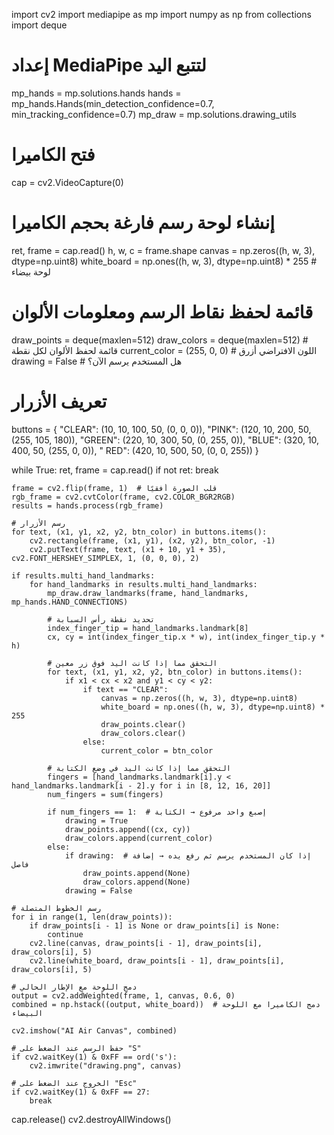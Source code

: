 import cv2
import mediapipe as mp
import numpy as np
from collections import deque

# إعداد MediaPipe لتتبع اليد
mp_hands = mp.solutions.hands
hands = mp_hands.Hands(min_detection_confidence=0.7, min_tracking_confidence=0.7)
mp_draw = mp.solutions.drawing_utils

# فتح الكاميرا
cap = cv2.VideoCapture(0)

# إنشاء لوحة رسم فارغة بحجم الكاميرا
ret, frame = cap.read()
h, w, c = frame.shape
canvas = np.zeros((h, w, 3), dtype=np.uint8)
white_board = np.ones((h, w, 3), dtype=np.uint8) * 255  # لوحة بيضاء

# قائمة لحفظ نقاط الرسم ومعلومات الألوان
draw_points = deque(maxlen=512)
draw_colors = deque(maxlen=512)  # قائمة لحفظ الألوان لكل نقطة
current_color = (255, 0, 0)  # اللون الافتراضي أزرق
drawing = False  # هل المستخدم يرسم الآن؟

# تعريف الأزرار
buttons = {
    "CLEAR": (10, 10, 100, 50, (0, 0, 0)),
    "PINK": (120, 10, 200, 50, (255, 105, 180)),
    "GREEN": (220, 10, 300, 50, (0, 255, 0)),
    "BLUE": (320, 10, 400, 50, (255, 0, 0)),
    " RED": (420, 10, 500, 50, (0, 0, 255))
}

while True:
    ret, frame = cap.read()
    if not ret:
        break
    
    frame = cv2.flip(frame, 1)  # قلب الصورة أفقيًا
    rgb_frame = cv2.cvtColor(frame, cv2.COLOR_BGR2RGB)
    results = hands.process(rgb_frame)
    
    # رسم الأزرار
    for text, (x1, y1, x2, y2, btn_color) in buttons.items():
        cv2.rectangle(frame, (x1, y1), (x2, y2), btn_color, -1)
        cv2.putText(frame, text, (x1 + 10, y1 + 35), cv2.FONT_HERSHEY_SIMPLEX, 1, (0, 0, 0), 2)
    
    if results.multi_hand_landmarks:
        for hand_landmarks in results.multi_hand_landmarks:
            mp_draw.draw_landmarks(frame, hand_landmarks, mp_hands.HAND_CONNECTIONS)
            
            # تحديد نقطة رأس السبابة
            index_finger_tip = hand_landmarks.landmark[8]
            cx, cy = int(index_finger_tip.x * w), int(index_finger_tip.y * h)
            
            # التحقق مما إذا كانت اليد فوق زر معين
            for text, (x1, y1, x2, y2, btn_color) in buttons.items():
                if x1 < cx < x2 and y1 < cy < y2:
                    if text == "CLEAR":
                        canvas = np.zeros((h, w, 3), dtype=np.uint8)
                        white_board = np.ones((h, w, 3), dtype=np.uint8) * 255
                        draw_points.clear()
                        draw_colors.clear()
                    else:
                        current_color = btn_color
            
            # التحقق مما إذا كانت اليد في وضع الكتابة
            fingers = [hand_landmarks.landmark[i].y < hand_landmarks.landmark[i - 2].y for i in [8, 12, 16, 20]]
            num_fingers = sum(fingers)
            
            if num_fingers == 1:  # إصبع واحد مرفوع → الكتابة
                drawing = True
                draw_points.append((cx, cy))
                draw_colors.append(current_color)
            else:
                if drawing:  # إذا كان المستخدم يرسم ثم رفع يده → إضافة فاصل
                    draw_points.append(None)
                    draw_colors.append(None)
                drawing = False
    
    # رسم الخطوط المتصلة
    for i in range(1, len(draw_points)):
        if draw_points[i - 1] is None or draw_points[i] is None:
            continue
        cv2.line(canvas, draw_points[i - 1], draw_points[i], draw_colors[i], 5)
        cv2.line(white_board, draw_points[i - 1], draw_points[i], draw_colors[i], 5)
    
    # دمج اللوحة مع الإطار الحالي
    output = cv2.addWeighted(frame, 1, canvas, 0.6, 0)
    combined = np.hstack((output, white_board))  # دمج الكاميرا مع اللوحة البيضاء
    
    cv2.imshow("AI Air Canvas", combined)
    
    # حفظ الرسم عند الضغط على "S"
    if cv2.waitKey(1) & 0xFF == ord('s'):
        cv2.imwrite("drawing.png", canvas)
    
    # الخروج عند الضغط على "Esc"
    if cv2.waitKey(1) & 0xFF == 27:
        break

cap.release()
cv2.destroyAllWindows()
